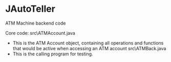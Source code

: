 # JAutoTeller
ATM Machine backend code

Core code:
src\ATMAccount.java
- This is the ATM Account object, containing all operations and functions that would be active when accessing an ATM account
src\ATMBack.java
- This is the calling program for testing. 
